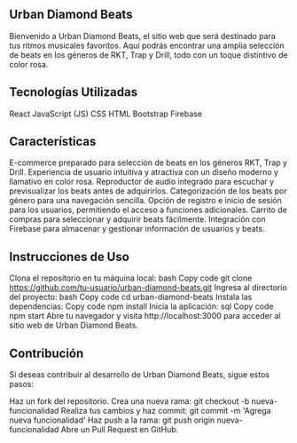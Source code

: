 ## Urban Diamond Beats
Bienvenido a Urban Diamond Beats, el sitio web que será destinado para tus ritmos musicales favoritos. Aquí podrás encontrar una amplia selección de beats en los géneros de RKT, Trap y Drill, todo con un toque distintivo de color rosa.

## Tecnologías Utilizadas
React
JavaScript (JS)
CSS
HTML
Bootstrap
Firebase
## Características
E-commerce preparado para selección de beats en los géneros RKT, Trap y Drill.
Experiencia de usuario intuitiva y atractiva con un diseño moderno y llamativo en color rosa.
Reproductor de audio integrado para escuchar y previsualizar los beats antes de adquirirlos.
Categorización de los beats por género para una navegación sencilla.
Opción de registro e inicio de sesión para los usuarios, permitiendo el acceso a funciones adicionales.
Carrito de compras para seleccionar y adquirir beats fácilmente.
Integración con Firebase para almacenar y gestionar información de usuarios y beats.
## Instrucciones de Uso
Clona el repositorio en tu máquina local:
bash
Copy code
git clone https://github.com/tu-usuario/urban-diamond-beats.git
Ingresa al directorio del proyecto:
bash
Copy code
cd urban-diamond-beats
Instala las dependencias:
Copy code
npm install
Inicia la aplicación:
sql
Copy code
npm start
Abre tu navegador y visita http://localhost:3000 para acceder al sitio web de Urban Diamond Beats.
## Contribución
Si deseas contribuir al desarrollo de Urban Diamond Beats, sigue estos pasos:

Haz un fork del repositorio.
Crea una nueva rama: git checkout -b nueva-funcionalidad
Realiza tus cambios y haz commit: git commit -m 'Agrega nueva funcionalidad'
Haz push a la rama: git push origin nueva-funcionalidad
Abre un Pull Request en GitHub.
